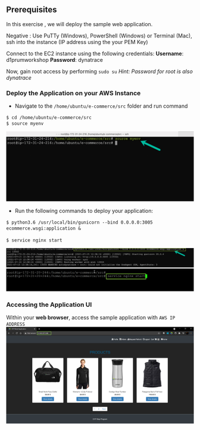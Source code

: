 ## Prerequisites

In this exercise , we will deploy the sample web application.

Negative
: Use PuTTy (Windows), PowerShell (Windows) or Terminal (Mac), ssh into the instance (IP address using the your PEM Key)

Connect to the EC2 instance using the following credentials:
**Username**: d1prumworkshop
**Password**: dynatrace

Now, gain root access by performing `sudo su`
*Hint: Password for root is also dynatrace*

### Deploy the Application on your AWS Instance

* Navigate to the `/home/ubuntu/e-commerce/src` folder and run command
```
$ cd /home/ubuntu/e-commerce/src
$ source myenv
```
![step-1](../../../assets/images/pre-step-1.png)

* Run the following commands to deploy your application:
```
$ python3.6 /usr/local/bin/gunicorn --bind 0.0.0.0:3005 ecommerce.wsgi:application &

$ service nginx start
```
![step-2](../../../assets/images/pre-step-2.png)
![step-3](../../../assets/images/pre-step-3.png)


### Accessing the Application UI
Within your **web browser**, access the sample application with `AWS IP ADDRESS`
![Application URL](../../../assets/images/application-access.png)

<!-- ------------------------ -->
